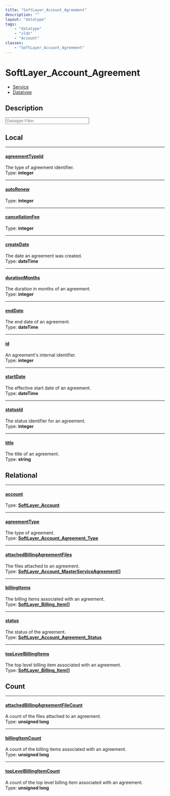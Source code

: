 ```yaml
---
title: "SoftLayer_Account_Agreement"
description: ""
layout: "datatype"
tags:
    - "datatype"
    - "sldn"
    - "Account"
classes:
    - "SoftLayer_Account_Agreement"
---
```


# SoftLayer_Account_Agreement
<div id='service-datatype'>
    <ul id='sldn-reference-tabs'>
    <li id='service'> <a href='/reference/services/SoftLayer_Account_Agreement' >Service</a></li>    <li id='datatype'> <a href='/reference/datatypes/SoftLayer_Account_Agreement' >Datatype</a></li>
    </ul>
</div>

## Description 






<!-- Filer BEGIN -->
<div class="view-filters">
        <div class="clearfix">
            <div class="search-input-box">
                <input placeholder="Datatype Filter" onkeyup="titleSearch(inputId='prop-input', divId='properties', elementClass='prop-row')" 
                    type="text" id="prop-input" value="" size="30" maxlength="128" class="form-text">
            </div>
        </div>
</div>
<!-- Filer END -->

<div id="properties" class="content">
<div id="localProperties" class="prop-content" >

## Local
<div class="prop-row">

-----
[agreementTypeId]: #agreementtypeid
#### [agreementTypeId]
The type of agreement identifier.  
<span class="type-label">Type: </span>**integer**


</div>
<div class="prop-row">

-----
[autoRenew]: #autorenew
#### [autoRenew]
  
<span class="type-label">Type: </span>**integer**


</div>
<div class="prop-row">

-----
[cancellationFee]: #cancellationfee
#### [cancellationFee]
  
<span class="type-label">Type: </span>**integer**


</div>
<div class="prop-row">

-----
[createDate]: #createdate
#### [createDate]
The date an agreement was created.  
<span class="type-label">Type: </span>**dateTime**


</div>
<div class="prop-row">

-----
[durationMonths]: #durationmonths
#### [durationMonths]
The duration in months of an agreement.  
<span class="type-label">Type: </span>**integer**


</div>
<div class="prop-row">

-----
[endDate]: #enddate
#### [endDate]
The end date of an agreement.  
<span class="type-label">Type: </span>**dateTime**


</div>
<div class="prop-row">

-----
[id]: #id
#### [id]
An agreement's internal identifier.  
<span class="type-label">Type: </span>**integer**


</div>
<div class="prop-row">

-----
[startDate]: #startdate
#### [startDate]
The effective start date of an agreement.  
<span class="type-label">Type: </span>**dateTime**


</div>
<div class="prop-row">

-----
[statusId]: #statusid
#### [statusId]
The status identifier for an agreement.  
<span class="type-label">Type: </span>**integer**


</div>
<div class="prop-row">

-----
[title]: #title
#### [title]
The title of an agreement.  
<span class="type-label">Type: </span>**string**


</div>
</div>
<!-- LOCAL PROPERTY END -->

<div id="relationalProperties"  class="prop-content" >

## Relational
<div class="prop-row">

-----
[account]: #account
#### [account]
  
<span class="type-label">Type: </span>**<a href='/reference/datatypes/SoftLayer_Account'>SoftLayer_Account </a>**


</div>
<div class="prop-row">

-----
[agreementType]: #agreementtype
#### [agreementType]
The type of agreement.  
<span class="type-label">Type: </span>**<a href='/reference/datatypes/SoftLayer_Account_Agreement_Type'>SoftLayer_Account_Agreement_Type </a>**


</div>
<div class="prop-row">

-----
[attachedBillingAgreementFiles]: #attachedbillingagreementfiles
#### [attachedBillingAgreementFiles]
The files attached to an agreement.  
<span class="type-label">Type: </span>**<a href='/reference/datatypes/SoftLayer_Account_MasterServiceAgreement'>SoftLayer_Account_MasterServiceAgreement[] </a>**


</div>
<div class="prop-row">

-----
[billingItems]: #billingitems
#### [billingItems]
The billing items associated with an agreement.  
<span class="type-label">Type: </span>**<a href='/reference/datatypes/SoftLayer_Billing_Item'>SoftLayer_Billing_Item[] </a>**


</div>
<div class="prop-row">

-----
[status]: #status
#### [status]
The status of the agreement.  
<span class="type-label">Type: </span>**<a href='/reference/datatypes/SoftLayer_Account_Agreement_Status'>SoftLayer_Account_Agreement_Status </a>**


</div>
<div class="prop-row">

-----
[topLevelBillingItems]: #toplevelbillingitems
#### [topLevelBillingItems]
The top level billing item associated with an agreement.  
<span class="type-label">Type: </span>**<a href='/reference/datatypes/SoftLayer_Billing_Item'>SoftLayer_Billing_Item[] </a>**


</div>

## Count
<div class="prop-row">

-----
[attachedBillingAgreementFileCount]: #attachedbillingagreementfilecount
#### [attachedBillingAgreementFileCount]
A count of the files attached to an agreement.   
<span class="type-label">Type: </span>**unsigned long**


</div>
<div class="prop-row">

-----
[billingItemCount]: #billingitemcount
#### [billingItemCount]
A count of the billing items associated with an agreement.   
<span class="type-label">Type: </span>**unsigned long**


</div>
<div class="prop-row">

-----
[topLevelBillingItemCount]: #toplevelbillingitemcount
#### [topLevelBillingItemCount]
A count of the top level billing item associated with an agreement.   
<span class="type-label">Type: </span>**unsigned long**


</div>
</div>


